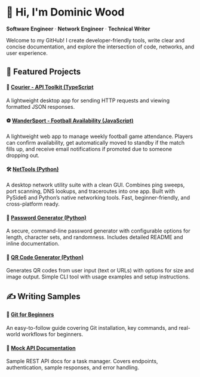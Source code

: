 # 👋 Hi, I'm Dominic Wood

**Software Engineer** · **Network Engineer** · **Technical Writer** 

Welcome to my GitHub! I create developer-friendly tools, write clear and concise documentation, and explore the intersection of code, networks, and user experience.

## 🧰 Featured Projects

#### 🔺 [Courier - API Toolkit (TypeScript](https://github.com/dominic-wood/courier)
A lightweight desktop app for sending HTTP requests and viewing formatted JSON responses. 

#### ⚽ [WanderSport - Football Availability (JavaScript)](https://github.com/dominic-wood/wandersport)
A lightweight web app to manage weekly football game attendance. Players can confirm availability, get automatically moved to standby if the match fills up, and receive email notifications if promoted due to someone dropping out. 

#### 🛠️ [NetTools (Python)](https://github.com/dominic-wood/nettools)  
A desktop network utility suite with a clean GUI. Combines ping sweeps, port scanning, DNS lookups, and traceroutes into one app. Built with PySide6 and Python’s native networking tools. Fast, beginner-friendly, and cross-platform ready.

#### 🔐 [Password Generator (Python)](https://github.com/dominic-wood/password-generator)  
A secure, command-line password generator with configurable options for length, character sets, and randomness. Includes detailed README and inline documentation.

#### 📸 [QR Code Generator (Python)](https://github.com/dominic-wood/qr-code-generator)  
Generates QR codes from user input (text or URLs) with options for size and image output. Simple CLI tool with usage examples and setup instructions.

## ✍️ Writing Samples

#### 📘 [Git for Beginners](writing-samples/git-guide.md)  
An easy-to-follow guide covering Git installation, key commands, and real-world workflows for beginners.

#### 🧪 [Mock API Documentation](writing-samples/api-docs.md)  
Sample REST API docs for a task manager. Covers endpoints, authentication, sample responses, and error handling.
